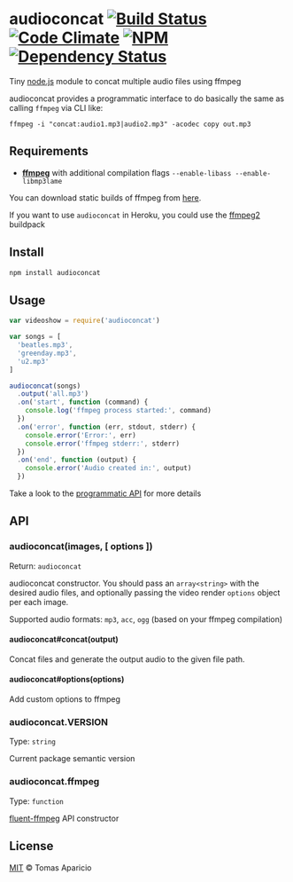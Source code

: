 # audioconcat [![Build Status](https://api.travis-ci.org/h2non/audioconcat.svg?branch=master)][travis] [![Code Climate](https://codeclimate.com/github/h2non/audioconcat/badges/gpa.svg)](https://codeclimate.com/github/h2non/audioconcat) [![NPM](https://img.shields.io/npm/v/audioconcat.svg)][npm] [![Dependency Status](https://gemnasium.com/h2non/audioconcat.svg)][gemnasium]

Tiny [node.js](http://nodejs.org) module to concat multiple audio files using ffmpeg

audioconcat provides a programmatic interface to do basically the same as calling `ffmpeg` via CLI like:
```
ffmpeg -i "concat:audio1.mp3|audio2.mp3" -acodec copy out.mp3
```

## Requirements

- **[ffmpeg](http://ffmpeg.org)** with additional compilation flags `--enable-libass --enable-libmp3lame`

You can download static builds of ffmpeg from [here](http://johnvansickle.com/ffmpeg/).

If you want to use `audioconcat` in Heroku, you could use the [ffmpeg2](https://github.com/h2non/heroku-buildpack-ffmpeg2) buildpack

## Install

```bash
npm install audioconcat
```

## Usage

```js
var videoshow = require('audioconcat')

var songs = [
  'beatles.mp3',
  'greenday.mp3',
  'u2.mp3'
]

audioconcat(songs)
  .output('all.mp3')
  .on('start', function (command) {
    console.log('ffmpeg process started:', command)
  })
  .on('error', function (err, stdout, stderr) {
    console.error('Error:', err)
    console.error('ffmpeg stderr:', stderr)
  })
  .on('end', function (output) {
    console.error('Audio created in:', output)
  })
```

Take a look to the [programmatic API](#api) for more details

## API

### audioconcat(images, [ options ])
Return: `audioconcat`

audioconcat constructor. You should pass an `array<string>` with the desired audio files,
and optionally passing the video render `options` object per each image.

Supported audio formats: `mp3`, `acc`, `ogg` (based on your ffmpeg compilation)

#### audioconcat#concat(output)

Concat files and generate the output audio to the given file path.

#### audioconcat#options(options)

Add custom options to ffmpeg

### audioconcat.VERSION
Type: `string`

Current package semantic version

### audioconcat.ffmpeg
Type: `function`

[fluent-ffmpeg](https://github.com/fluent-ffmpeg/node-fluent-ffmpeg) API constructor

## License

[MIT](http://opensource.org/licenses/MIT) © Tomas Aparicio

[travis]: http://travis-ci.org/h2non/audioconcat
[gemnasium]: https://gemnasium.com/h2non/audioconcat
[npm]: http://npmjs.org/package/audioconcat
[ffmpeg-api]: https://github.com/fluent-ffmpeg/node-fluent-ffmpeg#creating-an-ffmpeg-command
[ffmpeg-colors]: https://www.ffmpeg.org/ffmpeg-utils.html#Color
